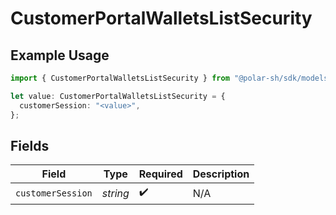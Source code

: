 # CustomerPortalWalletsListSecurity

## Example Usage

```typescript
import { CustomerPortalWalletsListSecurity } from "@polar-sh/sdk/models/operations/customerportalwalletslist.js";

let value: CustomerPortalWalletsListSecurity = {
  customerSession: "<value>",
};
```

## Fields

| Field              | Type               | Required           | Description        |
| ------------------ | ------------------ | ------------------ | ------------------ |
| `customerSession`  | *string*           | :heavy_check_mark: | N/A                |